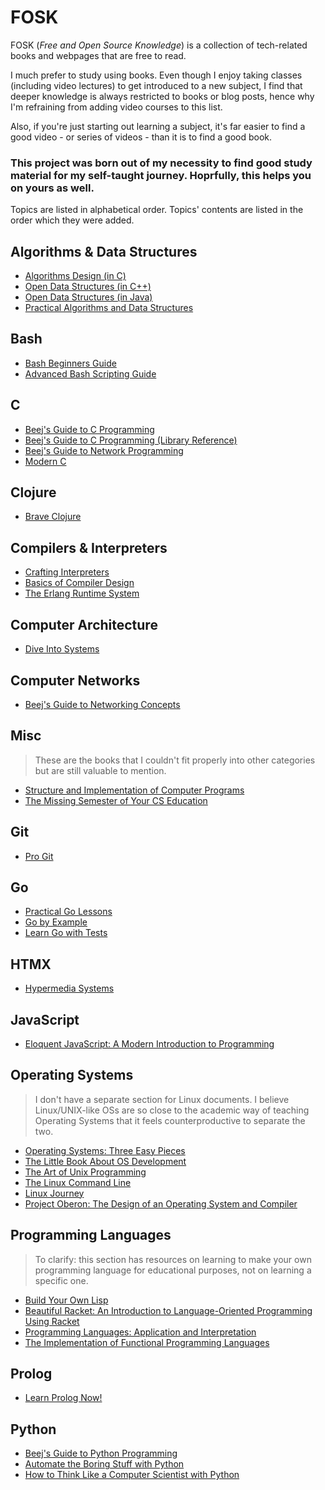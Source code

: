 # FOSK
FOSK (_Free and Open Source Knowledge_) is a collection of tech-related books and webpages that are free to read. 

I much prefer to study using books. Even though I enjoy taking classes (including video lectures) to get introduced to a new subject, I find that deeper knowledge is always restricted to books or blog posts, hence why I'm refraining from adding video courses to this list. 

Also, if you're just starting out learning a subject, it's far easier to find a good video - or series of videos - than it is to find a good book.

### **This project was born out of my necessity to find good study material for my self-taught journey. Hoprfully, this helps you on yours as well.**

Topics are listed in alphabetical order. Topics' contents are listed in the order which they were added.
## Algorithms & Data Structures
  * [Algorithms Design (in C)](https://www.ime.usp.br/~pf/algorithms/)
  * [Open Data Structures (in C++)](https://opendatastructures.org/ods-cpp-screen.pdf)
 * [Open Data Structures (in Java)](https://opendatastructures.org/ods-java-screen.pdf)
 * [Practical Algorithms and Data Structures](https://bradfieldcs.com/algos/)
## Bash
  * [Bash Beginners Guide](https://linux.die.net/Bash-Beginners-Guide/)
  * [Advanced Bash Scripting Guide](https://linux.die.net/abs-guide/)
## C
  * [Beej's Guide to C Programming](https://beej.us/guide/bgc/)
  * [Beej's Guide to C Programming (Library Reference)](https://beej.us/guide/bgclr/)
  * [Beej's Guide to Network Programming](https://beej.us/guide/bgnet/)
  * [Modern C](https://inria.hal.science/hal-02383654/file/ModernC.pdf)
## Clojure
  * [Brave Clojure](https://www.braveclojure.com/)
## Compilers & Interpreters
 * [Crafting Interpreters](https://www.craftinginterpreters.com/contents.html)
 * [Basics of Compiler Design](http://hjemmesider.diku.dk/~torbenm/Basics/basics_lulu2.pdf)
 * [The Erlang Runtime System](https://blog.stenmans.org/theBeamBook/)
## Computer Architecture
  * [Dive Into Systems](https://diveintosystems.org/singlepage/)
## Computer Networks
  * [Beej's Guide to Networking Concepts](https://beej.us/guide/bgnet0/)
## Misc
 > These are the books that I couldn't fit properly into other categories but are still valuable to mention.
 * [Structure and Implementation of Computer Programs](https://web.mit.edu/6.001/6.037/sicp.pdf)
 * [The Missing Semester of Your CS Education](https://missing.csail.mit.edu/)
## Git
 * [Pro Git](https://git-scm.com/book/en/v2)
## Go
  * [Practical Go Lessons](https://www.practical-go-lessons.com/)
  * [Go by Example](https://gobyexample.com/)
  * [Learn Go with Tests](https://quii.gitbook.io/learn-go-with-tests)
## HTMX
  * [Hypermedia Systems](https://hypermedia.systems/book/contents/)
## JavaScript
  * [Eloquent JavaScript: A Modern Introduction to Programming](https://eloquentjavascript.net/)
## Operating Systems
  > I don't have a separate section for Linux documents. I believe Linux/UNIX-like OSs are so close to the academic way of teaching Operating Systems that it feels counterproductive to separate the two.
  * [Operating Systems: Three Easy Pieces](https://pages.cs.wisc.edu/~remzi/OSTEP/)
  * [The Little Book About OS Development](https://littleosbook.github.io/)
  * [The Art of Unix Programming](https://nakamotoinstitute.org/static/docs/taoup.pdf)
  * [The Linux Command Line](https://linuxcommand.org/tlcl.php)
  * [Linux Journey](https://linuxjourney.com/)
  * [Project Oberon: The Design of an Operating System and Compiler](https://people.inf.ethz.ch/wirth/ProjectOberon1992.pdf)
## Programming Languages
> To clarify: this section has resources on learning to make your own programming language for educational purposes, not on learning a specific one.
* [Build Your Own Lisp](https://buildyourownlisp.com/contents)
* [Beautiful Racket: An Intro­duc­tion to Language-Oriented Program­ming Using Racket](https://beautifulracket.com/introduction.html)
* [Programming Languages: Application and Interpretation](https://cs.brown.edu/courses/cs173/2012/book/)
* [The Implementation of Functional Programming Languages](https://www.microsoft.com/en-us/research/wp-content/uploads/1987/01/slpj-book-1987-small.pdf)
## Prolog
  * [Learn Prolog Now!](https://www.let.rug.nl/bos/lpn//lpnpage.php?pageid=online)
## Python
  * [Beej's Guide to Python Programming](https://beej.us/guide/bgpython/)
  * [Automate the Boring Stuff with Python](https://automatetheboringstuff.com/#toc)
  * [How to Think Like a Computer Scientist with Python](https://runestone.academy/ns/books/published/thinkcspy/index.html)
